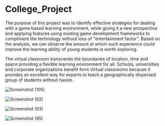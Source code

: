 # College_Project
The purpose of this project was to identify effective strategies for dealing with a game based learning environment, while giving it a new prospective and applying features using existing game development frameworks to compliment the technology without loss of "entertainment factor". Based on the analysis, we can observe the amount at which such experience could improve the learning ability of young students is worth exploring.

The virtual classroom transcends the boundaries of location, time and space providing a flexible learning environment for all. Schools, universities and corporate organizations benefit form Virtual classrooms because it provides an excellent way for experts to teach a geographically dispersed group of students without hassle.


![Screenshot (105)](https://user-images.githubusercontent.com/20888171/130817548-5f8b0c5a-f83c-4d6e-82f5-670c8bf744e1.png)


![Screenshot (92)](https://user-images.githubusercontent.com/20888171/130817260-983ff8b9-03c6-4a8a-9359-7d5de467b54a.png)


![Screenshot (93)](https://user-images.githubusercontent.com/20888171/130817374-4e6cd3e2-97d2-4ef1-89e2-1c604b223499.png)


![Screenshot (95)](https://user-images.githubusercontent.com/20888171/130817455-0c1dc929-24c4-46c4-be13-477b9d36faf0.png)
